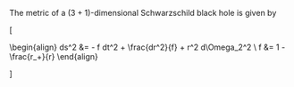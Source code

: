 The metric of a $(3+1)$-dimensional Schwarzschild black hole is given by

\[

\begin{align}
ds^2 &= - f dt^2 + \frac{dr^2}{f} + r^2 d\Omega_2^2 \\
f &= 1 - \frac{r_+}{r}
\end{align}

\]
